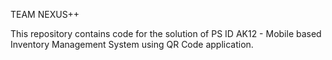 TEAM NEXUS++

This repository contains code for the solution of PS ID AK12 - Mobile based Inventory Management System using QR Code application.
